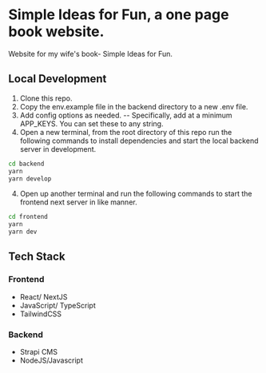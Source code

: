 # Simple Ideas for Fun, a one page book website.
Website for my wife's book- Simple Ideas for Fun.

## Local Development

1. Clone this repo.
2. Copy the env.example file in the backend directory to a new .env file. 
3. Add config options as needed. 
-- Specifically, add at a minimum APP_KEYS. You can set these to any string.
5. Open a new terminal, from the root directory of this repo run the following commands to install dependencies and start the local backend server in development.
  ```bash
  cd backend
  yarn 
  yarn develop
  ```
4. Open up another terminal and run the following commands to start the frontend next server in like manner.
  ```bash
  cd frontend
  yarn 
  yarn dev
  ```

## Tech Stack

### Frontend

- React/ NextJS
- JavaScript/ TypeScript
- TailwindCSS

### Backend
- Strapi CMS
- NodeJS/Javascript
